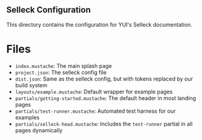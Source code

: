 Selleck Configuration
---------------------

This directory contains the configuration for YUI's Selleck documentation.

Files
=====

   * `index.mustache`: The main splash page
   * `project.json`: The selleck config file
   * `dist.json`: Same as the selleck config, but with tokens replaced by our build system
   * `layouts/example.mustache`: Default wrapper for example pages
   * `partials/getting-started.mustache`: The default header in most landing pages
   * `partials/test-runner.mustache`: Automated test harness for our examples
   * `partials/selleck-head.mustache`: Includes the `test-runner` partial in all pages dynamically
